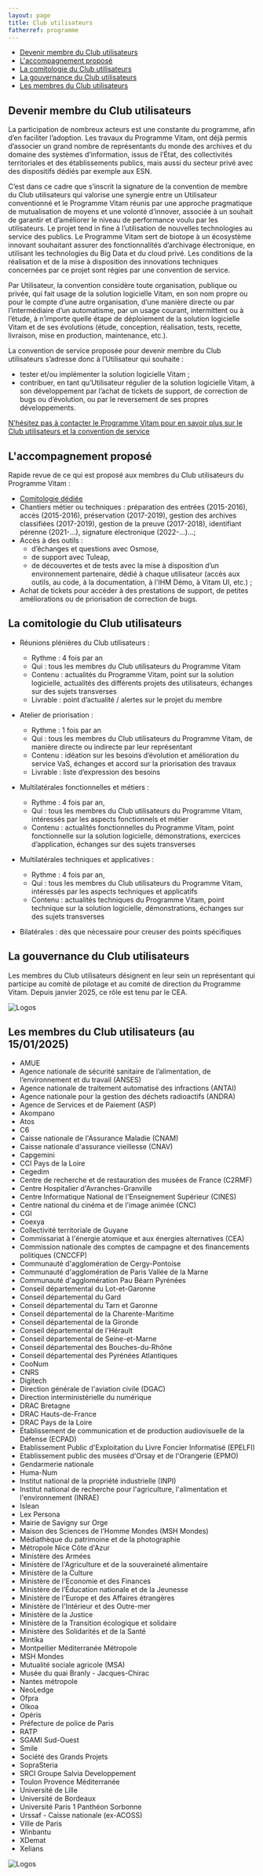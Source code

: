 ```yaml
---
layout: page
title: Club utilisateurs
fatherref: programme
---
```

* [Devenir membre du Club utilisateurs](#CU)
* [L'accompagnement proposé](#accompagnement)
* [La comitologie du Club utilisateurs](#comito)
* [La gouvernance du Club utilisateurs](#gouvernance)
* [Les membres du Club utilisateurs](#membre)

## Devenir membre du Club utilisateurs<a name="CU"></a>
La participation de nombreux acteurs est une constante du programme, afin d’en faciliter l’adoption. Les travaux du Programme Vitam, ont déjà permis d’associer un grand nombre de représentants du monde des archives et du domaine des systèmes d’information, issus de l’État, des collectivités territoriales et des établissements publics, mais aussi du secteur privé avec des dispositifs dédiés par exemple aux ESN.

C’est dans ce cadre que s’inscrit la signature de la convention de membre du Club utilisateurs qui valorise une synergie entre un Utilisateur conventionné et le Programme Vitam réunis par une approche pragmatique de mutualisation de moyens et une volonté d’innover, associée à un souhait de garantir et d’améliorer le niveau de performance voulu par les utilisateurs.
Le projet tend in fine à l’utilisation de nouvelles technologies au service des publics. Le Programme Vitam sert de biotope à un écosystème innovant souhaitant assurer des fonctionnalités d’archivage électronique, en utilisant les technologies du Big Data et du cloud privé. Les conditions de la réalisation et de la mise à disposition des innovations techniques concernées par ce projet sont régies par une convention de service.

Par Utilisateur, la convention considère toute organisation, publique ou privée, qui fait usage de la solution logicielle Vitam, en son nom propre ou pour le compte d’une autre organisation, d’une manière directe ou par l’intermédiaire d’un automatisme, par un usage courant, intermittent ou à l’étude, à n’importe quelle étape de déploiement de la solution logicielle Vitam et de ses évolutions (étude, conception, réalisation, tests, recette, livraison, mise en production, maintenance, etc.).

La convention de service proposée pour devenir membre du Club utilisateurs s’adresse donc à l’Utilisateur qui souhaite :
* tester et/ou implémenter la solution logicielle Vitam ;
* contribuer, en tant qu’Utilisateur régulier de la solution logicielle Vitam, à son développement par l’achat de tickets de support, de correction de bugs ou d’évolution, ou par le reversement de ses propres développements.

[N'hésitez pas à contacter le Programme Vitam pour en savoir plus sur le Club utilisateurs et la convention de service](mailto:contact@programmevitam.fr)


## L'accompagnement proposé<a name="accompagnement"></a>

Rapide revue de ce qui est proposé aux membres du Club utilisateurs du Programme Vitam :

* [Comitologie dédiée](#comito) 
* Chantiers métier ou techniques : préparation des entrées (2015-2016), accès (2015-2016), préservation (2017-2019), gestion des archives classifiées (2017-2019), gestion de la preuve (2017-2018), identifiant pérenne (2021-…), signature électronique (2022-...)...;
* Accès à des outils :  
    - d’échanges et questions avec Osmose,  
    - de support avec Tuleap,  
    - de découvertes et de tests avec la mise à disposition d’un environnement partenaire, dédié à chaque utilisateur (accès aux outils, au code, à la documentation, à l'IHM Démo, à Vitam UI, etc.) ;
* Achat de tickets pour accéder à des prestations de support, de petites améliorations ou de priorisation de correction de bugs.

## La comitologie du Club utilisateurs<a name="comito"></a>

* Réunions plénières du Club utilisateurs : 
    * Rythme : 4 fois par an
    * Qui : tous les membres du Club utilisateurs du Programme Vitam
    * Contenu : actualités du Programme Vitam, point sur la solution logicielle, actualités des différents projets des utilisateurs, échanges sur des sujets transverses
    * Livrable : point d’actualité / alertes sur le projet du membre

* Atelier de priorisation : 
    * Rythme : 1 fois par an
    * Qui : tous les membres du Club utilisateurs du Programme Vitam, de manière directe ou indirecte par leur représentant
    * Contenu : idéation sur les besoins d’évolution et amélioration du service VaS, échanges et accord sur la priorisation des travaux
    * Livrable : liste d’expression des besoins

* Multilatérales fonctionnelles et métiers : 
    * Rythme : 4 fois par an,
    * Qui : tous les membres du Club utilisateurs du Programme Vitam, intéressés par les aspects fonctionnels et métier 
    * Contenu : actualités fonctionnelles du Programme Vitam, point fonctionnelle sur la solution logicielle, démonstrations, exercices d’application, échanges sur des sujets transverses

* Multilatérales techniques et applicatives :
    * Rythme : 4 fois par an,
    * Qui : tous les membres du Club utilisateurs du Programme Vitam, intéressés par les aspects techniques et applicatifs
    * Contenu : actualités techniques du Programme Vitam, point technique sur la solution logicielle, démonstrations, échanges sur des sujets transverses

* Bilatérales : dès que nécessaire pour creuser des points spécifiques

## La gouvernance du Club utilisateurs<a name="gouvernance"></a>

Les membres du Club utilisateurs désignent en leur sein un représentant qui participe au comité de pilotage et  au comité de direction du Programme Vitam. Depuis janvier 2025, ce rôle est tenu par le CEA.

![Logos](/public/images/202501_gouvernance_MAC.jpg)

## Les membres du Club utilisateurs (au 15/01/2025)<a name="membre"></a>

* AMUE
* Agence nationale de sécurité sanitaire de l’alimentation, de l’environnement et du travail (ANSES)
* Agence nationale de traitement automatisé des infractions (ANTAI)
* Agence nationale pour la gestion des déchets radioactifs (ANDRA)
* Agence de Services et de Paiement (ASP)
* Akompano
* Atos
* C6
* Caisse nationale de l'Assurance Maladie (CNAM)
* Caisse nationale d'assurance vieillesse (CNAV)
* Capgemini
* CCI Pays de la Loire
* Cegedim
* Centre de recherche et de restauration des musées de France (C2RMF)  
* Centre Hospitalier d'Avranches-Granville
* Centre Informatique National de l'Enseignement Supérieur (CINES)
* Centre national du cinéma et de l'image animée (CNC)
* CGI
* Coexya
* Collectivité territoriale de Guyane
* Commissariat à l'énergie atomique et aux énergies alternatives (CEA)
* Commission nationale des comptes de campagne et des financements politiques (CNCCFP)
* Communauté d'agglomération de Cergy-Pontoise
* Communauté d'agglomération de Paris Vallée de la Marne
* Communauté d'agglomération Pau Béarn Pyrénées
* Conseil départemental du Lot-et-Garonne
* Conseil départemental du Gard
* Conseil départemental du Tarn et Garonne 
* Conseil départemental de la Charente-Maritime
* Conseil départemental de la Gironde
* Conseil départemental de l'Hérault
* Conseil départemental de Seine-et-Marne
* Conseil départemental des Bouches-du-Rhône
* Conseil départemental des Pyrénées Atlantiques  
* CooNum
* CNRS
* Digitech
* Direction générale de l'aviation civile (DGAC)   
* Direction interministérielle du numérique
* DRAC Bretagne
* DRAC Hauts-de-France
* DRAC Pays de la Loire
* Établissement de communication et de production audiovisuelle de la Défense (ECPAD)
* Etablissement Public d'Exploitation du Livre Foncier Informatisé (EPELFI)
* Etablissement public des musées d'Orsay et de l'Orangerie (EPMO)
* Gendarmerie nationale
* Huma-Num
* Institut national de la propriété industrielle (INPI)
* Institut national de recherche pour l'agriculture, l'alimentation et l'environnement (INRAE)
* Islean
* Lex Persona
* Mairie de Savigny sur Orge  
* Maison des Sciences de l’Homme Mondes (MSH Mondes)
* Médiathèque du patrimoine et de la photographie
* Métropole Nice Côte d'Azur
* Ministère des Armées
* Ministère de l'Agriculture et de la souveraineté alimentaire  
* Ministère de la Culture
* Ministère de l'Economie et des Finances
* Ministère de l’Éducation nationale et de la Jeunesse
* Ministère de l'Europe et des Affaires étrangères
* Ministère de l'Intérieur et des Outre-mer
* Ministère de la Justice
* Ministère de la Transition écologique et solidaire
* Ministère des Solidarités et de la Santé
* Mintika
* Montpellier Méditerranée Métropole
* MSH Mondes
* Mutualité sociale agricole (MSA)
* Musée du quai Branly - Jacques-Chirac
* Nantes métropole
* NeoLedge
* Ofpra
* Olkoa
* Opéris
* Préfecture de police de Paris
* RATP
* SGAMI Sud-Ouest 
* Smile
* Société des Grands Projets
* SopraSteria
* SRCI Groupe Salvia Developpement
* Toulon Provence Méditerranée
* Université de Lille
* Université de Bordeaux
* Université Paris 1 Panthéon Sorbonne
* Urssaf - Caisse nationale (ex-ACOSS)
* Ville de Paris
* Winbantu
* XDemat
* Xelians

![Logos](/public/images/Club_202407.jpg)